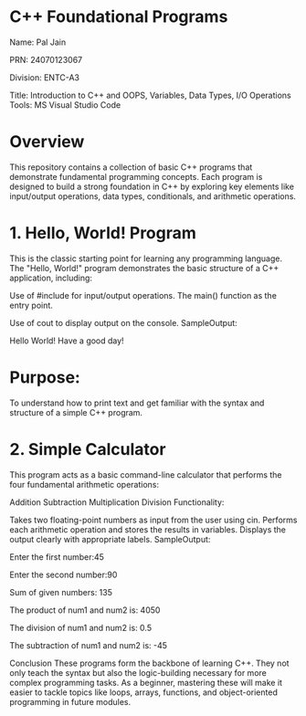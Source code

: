 # C++ Foundational Programs
Name: Pal Jain

PRN: 24070123067

Division: ENTC-A3

Title: Introduction to C++ and OOPS, Variables, Data Types, I/O Operations Tools: MS Visual Studio Code

# Overview
This repository contains a collection of basic C++ programs that demonstrate fundamental programming concepts. Each program is designed to build a strong foundation in C++ by exploring key elements like input/output operations, data types, conditionals, and arithmetic operations.

# 1. Hello, World! Program
This is the classic starting point for learning any programming language. The "Hello, World!" program demonstrates the basic structure of a C++ application, including:

Use of #include <iostream> for input/output operations.
The main() function as the entry point.

Use of cout to display output on the console.
SampleOutput:

Hello World!
Have a good day!

# Purpose:
To understand how to print text and get familiar with the syntax and structure of a simple C++ program.

# 2. Simple Calculator
This program acts as a basic command-line calculator that performs the four fundamental arithmetic operations:

Addition
Subtraction
Multiplication
Division
Functionality:

Takes two floating-point numbers as input from the user using cin.
Performs each arithmetic operation and stores the results in variables.
Displays the output clearly with appropriate labels.
SampleOutput:

Enter the first number:45

Enter the second number:90

Sum of given numbers: 135

The product of num1 and num2 is: 4050

The division of num1 and num2 is: 0.5

The subtraction of num1 and num2 is: -45

Conclusion
These programs form the backbone of learning C++. They not only teach the syntax but also the logic-building necessary for more complex programming tasks. As a beginner, mastering these will make it easier to tackle topics like loops, arrays, functions, and object-oriented programming in future modules.
